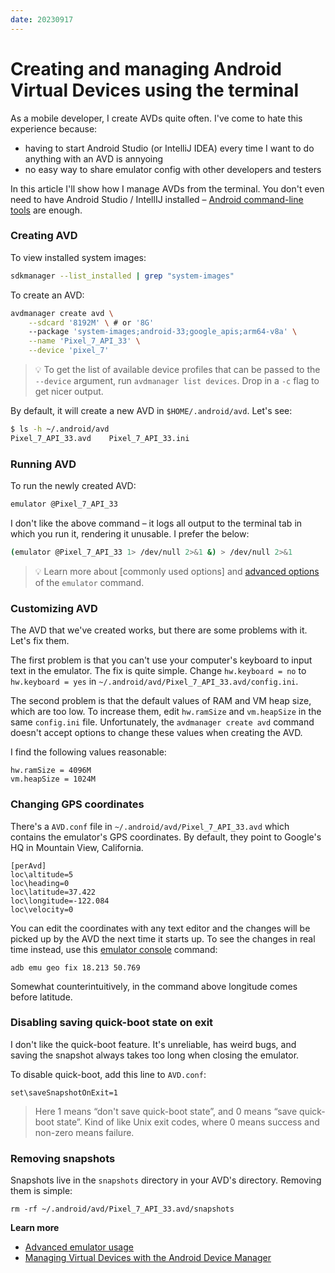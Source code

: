```yaml
---
date: 20230917
---
```


# Creating and managing Android Virtual Devices using the terminal

As a mobile developer, I create AVDs quite often. I've come to hate this
experience because:

- having to start Android Studio (or IntelliJ IDEA) every time I want to do
  anything with an AVD is annyoing
- no easy way to share emulator config with other developers and testers

In this article I'll show how I manage AVDs from the terminal. You don't even
need to have Android Studio / IntellIJ installed –
[Android command-line tools](https://developer.android.com/studio/command-line)
are enough.

### Creating AVD

To view installed system images:

```bash
sdkmanager --list_installed | grep "system-images"
```

To create an AVD:

```bash
avdmanager create avd \
	--sdcard '8192M' \ # or '8G'
	--package 'system-images;android-33;google_apis;arm64-v8a' \
	--name 'Pixel_7_API_33' \
	--device 'pixel_7'
```

> 💡 To get the list of available device profiles that can be passed to the
> `--device` argument, run `avdmanager list devices`. Drop in a `-c` flag to get
> nicer output.

By default, it will create a new AVD in `$HOME/.android/avd`. Let's see:

```bash
$ ls -h ~/.android/avd
Pixel_7_API_33.avd    Pixel_7_API_33.ini
```

### Running AVD

To run the newly created AVD:

```bash
emulator @Pixel_7_API_33
```

I don't like the above command – it logs all output to the terminal tab in which
you run it, rendering it unusable. I prefer the below:

```bash
(emulator @Pixel_7_API_33 1> /dev/null 2>&1 &) > /dev/null 2>&1
```

> 💡 Learn more about [commonly used options] and [advanced options] of the
> `emulator` command.

</aside>

### Customizing AVD

The AVD that we've created works, but there are some problems with it. Let's fix
them.

The first problem is that you can't use your computer's keyboard to input text
in the emulator. The fix is quite simple. Change `hw.keyboard = no` to
`hw.keyboard = yes` in `~/.android/avd/Pixel_7_API_33.avd/config.ini`.

The second problem is that the default values of RAM and VM heap size, which are
too low. To increase them, edit `hw.ramSize` and `vm.heapSize` in the same
`config.ini` file. Unfortunately, the `avdmanager create avd` command doesn't
accept options to change these values when creating the AVD.

I find the following values reasonable:

```
hw.ramSize = 4096M
vm.heapSize = 1024M
```

### Changing GPS coordinates

There's a `AVD.conf` file in `~/.android/avd/Pixel_7_API_33.avd` which contains
the emulator's GPS coordinates. By default, they point to Google's HQ in
Mountain View, California.

```
[perAvd]
loc\altitude=5
loc\heading=0
loc\latitude=37.422
loc\longitude=-122.084
loc\velocity=0
```

You can edit the coordinates with any text editor and the changes will be picked
up by the AVD the next time it starts up. To see the changes in real time
instead, use this [emulator console] command:

```
adb emu geo fix 18.213 50.769
```

Somewhat counterintuitively, in the command above longitude comes before
latitude.

### Disabling saving quick-boot state on exit

I don't like the quick-boot feature. It's unreliable, has weird bugs, and saving
the snapshot always takes too long when closing the emulator.

To disable quick-boot, add this line to `AVD.conf`:

```
set\saveSnapshotOnExit=1
```

> Here 1 means “don't save quick-boot state”, and 0 means “save quick-boot
> state”. Kind of like Unix exit codes, where 0 means success and non-zero means
> failure.

### Removing snapshots

Snapshots live in the `snapshots` directory in your AVD's directory. Removing
them is simple:

```
rm -rf ~/.android/avd/Pixel_7_API_33.avd/snapshots
```

**Learn more**

- [Advanced emulator usage](https://developer.android.com/studio/run/emulator-commandline#common)
- [Managing Virtual Devices with the Android Device Manager](https://learn.microsoft.com/en-us/xamarin/android/get-started/installation/android-emulator/device-manager)

[advanced options]: https://developer.android.com/studio/run/emulator-commandline
[advanced emulator usage]: https://developer.android.com/studio/run/advanced-emulator-usage
[emulator console]: https://developer.android.com/studio/run/emulator-console
